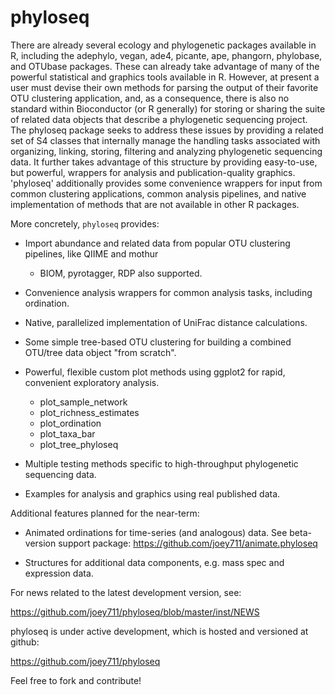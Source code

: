 # phyloseq

There are already several ecology and phylogenetic packages available in R, including the adephylo, vegan, ade4, picante, ape, phangorn, phylobase, and OTUbase packages. These can already take advantage of many of the powerful statistical and graphics tools available in R. However, at present a user must devise their own methods for parsing the output of their favorite OTU clustering application, and, as a consequence, there is also no standard within Bioconductor (or R generally) for storing or sharing the suite of related data objects that describe a phylogenetic sequencing project. The phyloseq package seeks to address these issues by providing a related set of S4 classes that internally manage the handling tasks associated with organizing, linking, storing, filtering and analyzing phylogenetic sequencing data. It further takes advantage of this structure by providing easy-to-use, but powerful, wrappers for analysis and publication-quality graphics. 'phyloseq' additionally provides some convenience wrappers for input from common clustering applications, common analysis pipelines, and native implementation of methods that are not available in other R packages.

More concretely, `phyloseq` provides:

 * Import abundance and related data from popular OTU clustering pipelines, like QIIME and mothur
	- BIOM, pyrotagger, RDP also supported.

 * Convenience analysis wrappers for common analysis tasks, including ordination.

 * Native, parallelized implementation of UniFrac distance calculations.

 * Some simple tree-based OTU clustering for building a combined OTU/tree data object "from scratch".

 * Powerful, flexible custom plot methods using ggplot2 for rapid, convenient exploratory analysis.
	- plot_sample_network
	- plot_richness_estimates
	- plot_ordination
	- plot_taxa_bar
	- plot_tree_phyloseq

 * Multiple testing methods specific to high-throughput phylogenetic sequencing data.

 * Examples for analysis and graphics using real published data.

Additional features planned for the near-term:

 * Animated ordinations for time-series (and analogous) data.
	See beta-version support package: https://github.com/joey711/animate.phyloseq

 * Structures for additional data components, e.g. mass spec and expression data.

For news related to the latest development version, see:

https://github.com/joey711/phyloseq/blob/master/inst/NEWS

phyloseq is under active development, which is hosted and versioned at github:

https://github.com/joey711/phyloseq

Feel free to fork and contribute!